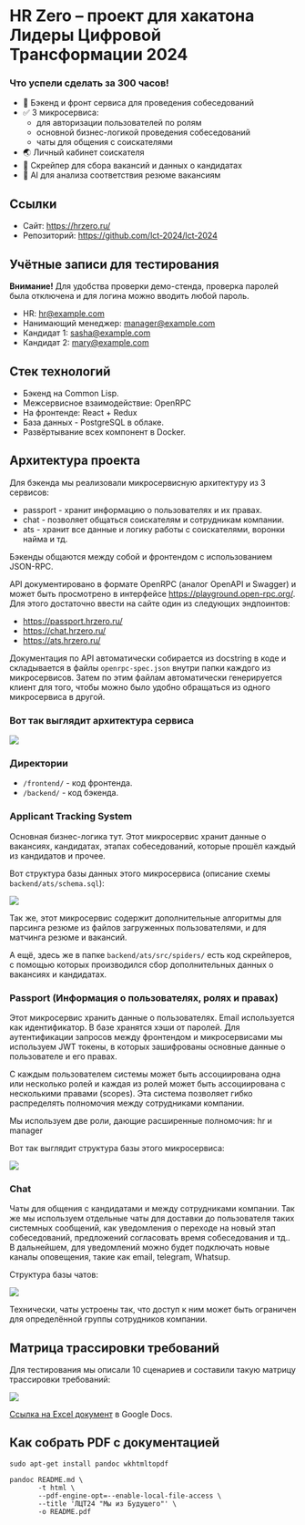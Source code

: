 # HR Zero – проект для хакатона Лидеры Цифровой Трансформации 2024

### Что успели сделать за 300 часов!

- 🎉 Бэкенд и фронт сервиса для проведения собеседований
- ✅ 3 микросервиса:
  - для авторизации пользователей по ролям
  - основной бизнес-логикой проведения собеседований
  - чаты для общения с соискателями
- 🌏 Личный кабинет соискателя
- 📕 Скрейпер для сбора вакансий и данных о кандидатах
- 🧨 AI для анализа соответствия резюме вакансиям


## Ссылки

* Сайт: https://hrzero.ru/
* Репозиторий: https://github.com/lct-2024/lct-2024

## Учётные записи для тестирования

**Внимание!** Для удобства проверки демо-стенда, проверка паролей была отключена и для логина можно вводить любой пароль.

- HR: hr@example.com
- Нанимающий менеджер: manager@example.com
- Кандидат 1: sasha@example.com
- Кандидат 2: mary@example.com


## Стек технологий

* Бэкенд на Common Lisp.
* Межсервисное взаимодействие: OpenRPC
* На фронтенде: React + Redux
* База данных - PostgreSQL в облаке.
* Развёртывание всех компонент в Docker.

## Архитектура проекта

Для бэкенда мы реализовали микросервисную архитектуру из 3 сервисов:

- passport - хранит информацию о пользователях и их правах.
- chat - позволяет общаться соискателям и сотрудникам компании.
- ats - хранит все данные и логику работы с соискателями, воронки найма и тд.

Бэкенды общаются между собой и фронтендом с использованием JSON-RPC.

API документировано в формате OpenRPC (аналог OpenAPI и Swagger) и может быть
просмотрено в интерфейсе https://playground.open-rpc.org/. Для этого достаточно ввести
на сайте один из следующих эндпоинтов:

- https://passport.hrzero.ru/
- https://chat.hrzero.ru/
- https://ats.hrzero.ru/

Документация по API автоматически собирается из docstring в коде и складывается в файлы
`openrpc-spec.json` внутри папки каждого из микросервисов. Затем по этим файлам
автоматически генерируется клиент для того, чтобы можно было удобно обращаться из одного
микросервиса в другой.

### Вот так выглядит архитектура сервиса


![](images/lct24-arch.png)


### Директории

- `/frontend/` - код фронтенда.
- `/backend/` - код бэкенда.


### Applicant Tracking System

Основная бизнес-логика тут. Этот микросервис хранит данные о вакансиях, кандидатах,
этапах собеседований, которые прошёл каждый из кандидатов и прочее.

Вот структура базы данных этого микросервиса (описание схемы `backend/ats/schema.sql`):

![](images/ats.png)

Так же, этот микросервис содержит дополнительные алгоритмы для парсинга резюме из файлов загруженных пользователями, и для матчинга резюме и вакансий.

А ещё, здесь же в папке `backend/ats/src/spiders/` есть код скрейперов, с помощью которых производился сбор дополнительных данных о вакансиях и кандидатах.

### Passport (Информация о пользователях, ролях и правах)

Этот микросервис хранить данные о пользователях. Email используется как идентификатор.
В базе хранятся хэши от паролей. Для аутентификации запросов между фронтендом и микросервисами мы используем JWT токены,
в которых зашифрованы основные данные о пользователе и его правах.

С каждым пользователем системы может быть ассоциирована одна или несколько ролей и каждая из ролей может быть ассоциирована с несколькими правами (scopes). Эта система позволяет гибко распределять полномочия между сотрудниками компании.

Мы используем две роли, дающие расширенные полномочия: hr и manager

Вот так выглядит структура базы этого микросервиса:

![](images/passport.png)

### Chat

Чаты для общения с кандидатами и между сотрудниками компании. Так же мы используем отдельные чаты для доставки до пользователя таких системных сообщений, как уведомления о переходе на новый этап собеседований, предложений согласовать время собеседования и тд.. В дальнейшем, для уведомлений можно будет подключать новые каналы оповещения, такие как email, telegram, Whatsup.

Структура базы чатов:

![](images/chat.png)

Технически, чаты устроены так, что доступ к ним может быть ограничен для определённой группы сотрудников компании.

## Матрица трассировки требований

Для тестирования мы описали 10 сценариев и составили такую матрицу трассировки требований:

![](images/matrix.png)

[Ссылка на Excel документ](https://docs.google.com/spreadsheets/d/1xUVcL1cUuk8DvOQjpiERGPLdxric5y3epYXcq5PUuJM/edit?gid=1519841586#gid=1519841586) в Google Docs.


## Как собрать PDF с документацией

```
sudo apt-get install pandoc wkhtmltopdf

pandoc README.md \
       -t html \
       --pdf-engine-opt=--enable-local-file-access \
       --title 'ЛЦТ24 "Мы из Будущего"' \
       -o README.pdf
```


